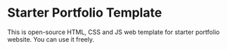 
# Starter Portfolio Template

This is open-source HTML, CSS and JS web template for starter portfolio website. You can use it freely.


